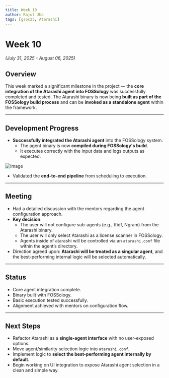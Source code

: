 ```yaml
---
title: Week 10
author: Rajul Jha  
tags: [gsoc25, Atarashi]
---
```


<!--  
SPDX-License-Identifier: CC-BY-SA-4.0  
SPDX-FileCopyrightText: 2025 Rajul Jha <rajuljha49@gmail.com>  
-->

# Week 10

*(July 31, 2025 - August 06, 2025)*

## Overview

This week marked a significant milestone in the project — the **core integration of the Atarashi agent into FOSSology** was successfully completed and tested. The Atarashi binary is now being **built as part of the FOSSology build process** and can be **invoked as a standalone agent** within the framework.

---

## Development Progress

* **Successfully integrated the Atarashi agent** into the FOSSology system.
  * The agent binary is now **compiled during FOSSology's build**.
  * It executes correctly with the input data and logs outputs as expected.

![image](/img/atarashi/atarashi_cli_output_1.png)

* Validated the **end-to-end pipeline** from scheduling to execution.

---

## Meeting

* Had a detailed discussion with the mentors regarding the agent configuration approach.
* **Key decision**:
  * The user will not configure sub-agents (e.g., tfidf, Ngram) from the Atarashi binary.
  * The user will only select Atarashi as a license scanner in FOSSology.
  * Agents inside of atarashi will be controlled via an `atarashi.conf` file within the agent’s directory.
* Direction agreed upon: **Atarashi will be treated as a singular agent**, and the best-performing internal logic will be selected automatically.

---

## Status

* Core agent integration complete.
* Binary built with FOSSology.
* Basic execution tested successfully.
* Alignment achieved with mentors on configuration flow.

---

## Next Steps

* Refactor Atarashi as a **single-agent interface** with no user-exposed options.
* Move agent/similarity selection logic into `atarashi.conf`.
* Implement logic to **select the best-performing agent internally by default**.
* Begin working on UI integration to expose Atarashi agent selection in a clean and simple way.
